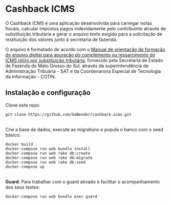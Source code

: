 # Cashback ICMS
O Cashback ICMS é uma aplicação desenvolvida para carregar notas fiscais, calcular impostos pagos indevidamente pelo contribuinte através de substituição tributária e gerar o arquivo texto exigido para a solicitação de restituição  dos valores junto à secretaria de fazenda.

O arquivo é formatado de acordo com o [Manual de orientação de formação  do arquivo digital para apuração do complemento ou ressarcimento do ICMS retiro por substituição tributária](https://www.substituicaotributaria.ms.gov.br/wp-content/uploads/2023/02/Manual-do-Ressarcimento-ICMS-ST-versao-17-atualizado-em-17_02_2023.docx), fornecido pela Secretaria de Estado de Fazenda de Mato Grosso do Sul, através da superintendência de Administração Tribuária - SAT e da Coordenaroria Especial de Tecnologia da Informação - COTIN.

## Instalação e configuração
Clone este repo:

    git clone https://github.com/GeBender/cashback-icms.git
   
\
Crie a base de dados, execute as migrations e popule o banco com o seed básico:

    docker build .
    docker-compose run web bundle install
    docker-compose run web rake db:create
    docker-compose run web rake db:migrate
    docker-compose run web rake db:seed
    docker-compose up

\
**Guard**: Para trabalhar com o guard ativado e facilitar o acompanhamento dos seus testes:  

    docker-compose run web bundle exec guard

